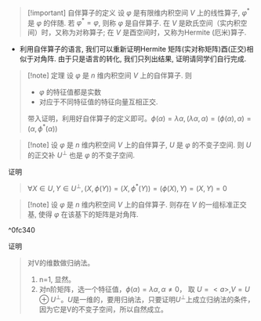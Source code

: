 >[!important] 自伴算子的定义 
>设 $\varphi$ 是有限维内积空间 $V$ 上的线性算子, $\varphi^*$ 是 $\varphi$ 的伴随. 若 $\varphi^*=\varphi$, 则称 $\varphi$ 是自伴算子. 在 $V$ 是欧氏空间（实内积空间）时，又称为对称算子; 在 $V$ 是酉空间时，又称为Hermite (厄米)算子.
- 利用自伴算子的语言, 我们可以重新证明Hermite 矩阵(实对称矩阵)酉(正交)相似于对角阵. 由于只是语言的转化, 我们只列出结果, 证明请同学们自行完成.



>[!note] 定理 
>设 $\varphi$ 是 $n$ 维内积空间 $V$ 上的自伴算子. 则 
>* $\varphi$ 的特征值都是实数
>* 对应于不同特征值的特征向量互相正交.
>
>带入证明，利用好自伴算子的定义即可。$\phi (\alpha)=\lambda \alpha,(\lambda \alpha,\alpha)=(\phi(\alpha),\alpha)=(\alpha,\phi^*(\alpha))$



>[!note] 设 $\varphi$ 是 $n$ 维内积空间 $V$ 上的自伴算子, $U$ 是 $\varphi$ 的不变子空间. 则 $U$ 的正交补 $U^{\perp}$ 也是 $\varphi$ 的不变子空间.

证明
>$\forall X \in U,Y \in U^{\perp},(X,\phi(Y))=(X,\phi^*(Y))=(\phi(X),Y)=(X,Y)=0$



>[!note] 设 $\varphi$ 是 $n$ 维内积空间 $V$ 上的自伴算子. 则存在 $V$ 的一组标准正交基, 使得 $\varphi$ 在该基下的矩阵是对角阵.

^0fc340

证明
>对V的维数做归纳法。
>
>1. n=1, 显然。
>2. 对n阶矩阵，选一个特征值，$\phi(\alpha)=\lambda \alpha,\alpha \neq 0$， 取 $U=<a>,V=U \oplus U^{\perp}$。$U$是一维的，要用归纳法，只要证明$U^{\perp}$上成立归纳法的条件，因为它是V的不变子空间，所以自然成立。
>